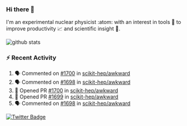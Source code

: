 ### Hi there 👋 

I'm an experimental nuclear physicist :atom: with an interest in tools :wrench: to improve productivity :chart_with_upwards_trend: and scientific insight :telescope:.

![github stats](https://github-readme-stats.vercel.app/api?username=agoose77&show_icons=true&hide_rank=true&hide_title=true&bg_color=30,e76445,904e95&text_color=efe3ec&icon_color=efe3ec)
<!--
**agoose77/agoose77** is a ✨ _special_ ✨ repository because its `README.md` (this file) appears on your GitHub profile.

Here are some ideas to get you started:

- 🔭 I’m currently working on ...
- 🌱 I’m currently learning ...
- 👯 I’m looking to collaborate on ...
- 🤔 I’m looking for help with ...
- 💬 Ask me about ...
- 📫 How to reach me: ...
- 😄 Pronouns: ...
- ⚡ Fun fact: ...
-->

### :zap: Recent Activity
<!--START_SECTION:activity-->
1. 🗣 Commented on [#1700](https://github.com/scikit-hep/awkward/issues/1700) in [scikit-hep/awkward](https://github.com/scikit-hep/awkward)
2. 🗣 Commented on [#1698](https://github.com/scikit-hep/awkward/issues/1698) in [scikit-hep/awkward](https://github.com/scikit-hep/awkward)
3. 💪 Opened PR [#1700](https://github.com/scikit-hep/awkward/pull/1700) in [scikit-hep/awkward](https://github.com/scikit-hep/awkward)
4. 💪 Opened PR [#1699](https://github.com/scikit-hep/awkward/pull/1699) in [scikit-hep/awkward](https://github.com/scikit-hep/awkward)
5. 🗣 Commented on [#1698](https://github.com/scikit-hep/awkward/issues/1698) in [scikit-hep/awkward](https://github.com/scikit-hep/awkward)
<!--END_SECTION:activity-->


[![Twitter Badge](https://img.shields.io/twitter/follow/agoose77?style=flat-square&logo=Twitter&logoColor=white&color=cornflowerblue)](https://twitter.com/agoose77)

